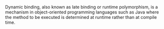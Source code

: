 Dynamic binding, also known as late binding or runtime polymorphism, is a mechanism in object-oriented programming languages such as Java where the method to be executed is determined at runtime rather than at compile time.